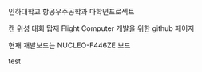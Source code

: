 인하대학교 항공우주공학과 다학년프로젝트

캔 위성 대회 탑재 Flight Computer 개발을 위한 github 페이지

현재 개발보드는 NUCLEO-F446ZE 보드

test
